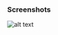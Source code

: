 ### Screenshots

![alt text](https://github.com/andreiseverin/WeaponMod-guns-backup/blob/main/wpn_railgun/Railgun.jpg?raw=true)
